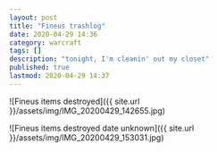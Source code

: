 ```yaml
---
layout: post
title: "Fineus trashlog"
date: 2020-04-29 14:36
category: warcraft
tags: []
description: "tonight, I'm cleanin' out my closet"
published: true
lastmod: 2020-04-29 14:37
---
```


![Fineus items destroyed]({{ site.url }}/assets/img/IMG_20200429_142655.jpg)

![Fineus items destroyed date unknown]({{ site.url }}/assets/img/IMG_20200429_153031.jpg)

